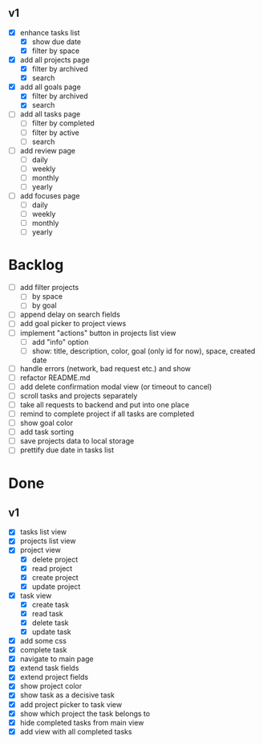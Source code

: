## v1
- [x] enhance tasks list
	- [x] show due date
	- [x] filter by space
- [x] add all projects page
  - [x] filter by archived
  - [x] search
- [x] add all goals page
  - [x] filter by archived
  - [x] search
- [ ] add all tasks page
  - [ ] filter by completed
  - [ ] filter by active
  - [ ] search
- [ ] add review page
  - [ ] daily
  - [ ] weekly
  - [ ] monthly
  - [ ] yearly
- [ ] add focuses page
  - [ ] daily
  - [ ] weekly
  - [ ] monthly
  - [ ] yearly

# Backlog
- [ ] add filter projects
  - [ ] by space
  - [ ] by goal
- [ ] append delay on search fields
- [ ] add goal picker to project views
- [ ] implement "actions" button in projects list view
	- [ ] add "info" option
	- [ ] show: title, description, color, goal (only id for now), space, created date
- [ ] handle errors (network, bad request etc.) and show
- [ ] refactor README.md
- [ ] add delete confirmation modal view (or timeout to cancel)
- [ ] scroll tasks and projects separately
- [ ] take all requests to backend and put into one place
- [ ] remind to complete project if all tasks are completed
- [ ] show goal color
- [ ] add task sorting
- [ ] save projects data to local storage
- [ ] prettify due date in tasks list

# Done

## v1
- [x] tasks list view
- [x] projects list view
- [x] project view
	- [x] delete project
	- [x] read project
	- [x] create project
	- [x] update project
- [x] task view
	- [x] create task
	- [x] read task
	- [x] delete task
	- [x] update task
- [x] add some css
- [x] complete task
- [x] navigate to main page
- [x] extend task fields
- [x] extend project fields
- [x] show project color
- [x] show task as a decisive task
- [x] add project picker to task view
- [x] show which project the task belongs to
- [x] hide completed tasks from main view
- [x] add view with all completed tasks